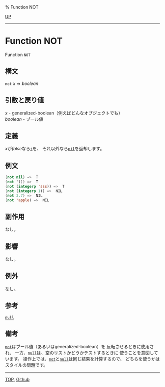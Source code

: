 % Function NOT

[UP](5.3.html)  

---

# Function **NOT**


Function `NOT`


## 構文

`not` *x* => *boolean*


## 引数と戻り値

*x* - generalized-boolean（例えばどんなオブジェクトでも）  
*boolean* - ブール値


## 定義

*x*が*false*なら[`t`](5.3.t-variable.html)を、
それ以外なら[`nil`](5.3.nil-variable.html)を返却します。


## 例文

```lisp
(not nil) =>  T
(not '()) =>  T
(not (integerp 'sss)) =>  T
(not (integerp 1)) =>  NIL
(not 3.7) =>  NIL
(not 'apple) =>  NIL
```


## 副作用

なし。


## 影響

なし。


## 例外

なし。


## 参考

[`null`](14.2.null-function.html)


## 備考

[`not`](5.3.not-function.html)はブール値（あるいはgeneralized-boolean）を
反転させるときに使用され、
一方、[`null`](14.2.null-function.html)は、空のリストかどうかテストするときに
使うことを意図しています。
操作上では、[`not`](5.3.not-function.html)と[`null`](14.2.null-function.html)は同じ結果を計算するので、
どちらを使うかはスタイルの問題です。


---
[TOP](index.html),  [Github](https://github.com/nptcl/npt-japanese)

